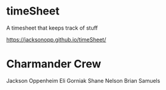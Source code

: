 # timeSheet
A timesheet that keeps track of stuff


https://jacksonopp.github.io/timeSheet/

# Charmander Crew

Jackson Oppenheim
Eli Gorniak
Shane Nelson
Brian Samuels